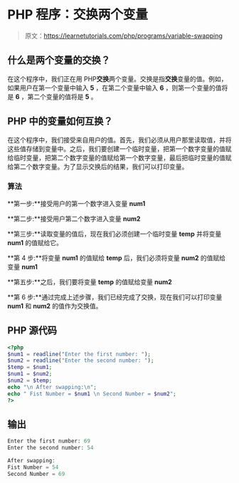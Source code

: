 # PHP 程序：交换两个变量

> 原文：<https://learnetutorials.com/php/programs/variable-swapping>

## 什么是两个变量的交换？

在这个程序中，我们正在用 PHP**交换**两个变量。交换是指**交换**变量的值。例如，如果用户在第一个变量中输入 **5** ，在第二个变量中输入 **6** ，则第一个变量的值将是 **6** ，第二个变量的值将是 **5** 。

## PHP 中的变量如何互换？

在这个程序中，我们接受来自用户的值。首先，我们必须从用户那里读取值，并将这些值存储到变量中。之后，我们要创建一个临时变量，把第一个数字变量的值赋给临时变量，把第二个数字变量的值赋给第一个数字变量，最后把临时变量的值赋给第二个数字变量。为了显示交换后的结果，我们可以打印变量。

### 算法

**第一步:**接受用户的第一个数字进入变量 **num1**

**第二步:**接受用户第二个数字进入变量 **num2**

**第三步:**读取变量的值后，现在我们必须创建一个临时变量 **temp** 并将变量 **num1** 的值赋给它。

**第 4 步:**将变量 **num1** 的值赋给 **temp** 后，我们必须将变量 **num2** 的值赋给变量 **num1**

**第五步:**之后，我们要将变量 **temp** 的值赋给变量 **num2**

**第 6 步:**通过完成上述步骤，我们已经完成了交换，现在我们可以打印变量 **num1** 和 **num2** 的值作为交换值。

## PHP 源代码

```php
<?php
$num1 = readline("Enter the first number: ");
$num2 = readline("Enter the second number: ");
$temp = $num1;
$num1 = $num2;
$num2 = $temp;
echo "\n After swapping:\n";
echo " Fist Number = $num1 \n Second Number = $num2";
?>

```

## 输出

```php
Enter the first number: 69
Enter the second number: 54

After swapping:
Fist Number = 54
Second Number = 69
```